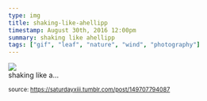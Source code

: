 ```yaml
---
type: img
title: shaking-like-ahellipp
timestamp: August 30th, 2016 12:00pm
summary: shaking like ahellipp 
tags: ["gif", "leaf", "nature", "wind", "photography"]
---
```

<img src="../media/149707794087.gif"/>
                                                                                          <div class="caption">
shaking like a&hellip;
 
                                    
                
                
                
                
                                
<small>source: https://saturdayxiii.tumblr.com/post/149707794087</small>